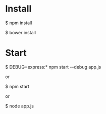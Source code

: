 # Install #

$ npm install

$ bower install

# Start #
$ DEBUG=express:* npm start --debug app.js

or

$ npm start

or

$ node app.js